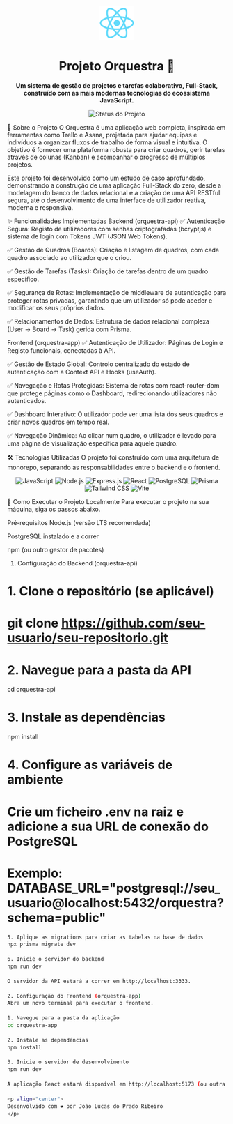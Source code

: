 <p align="center">
<img src="https://raw.githubusercontent.com/devicons/devicon/master/icons/react/react-original.svg" alt="React Logo" width="80"/>
<h1 align="center">Projeto Orquestra 🎵</h1>
</p>

<p align="center">
<strong>Um sistema de gestão de projetos e tarefas colaborativo, Full-Stack, construído com as mais modernas tecnologias do ecossistema JavaScript.</strong>
</p>

<p align="center">
<img src="https://img.shields.io/badge/status-em%20desenvolvimento-yellow" alt="Status do Projeto"/>
</p>

📑 Sobre o Projeto
O Orquestra é uma aplicação web completa, inspirada em ferramentas como Trello e Asana, projetada para ajudar equipas e indivíduos a organizar fluxos de trabalho de forma visual e intuitiva. O objetivo é fornecer uma plataforma robusta para criar quadros, gerir tarefas através de colunas (Kanban) e acompanhar o progresso de múltiplos projetos.

Este projeto foi desenvolvido como um estudo de caso aprofundado, demonstrando a construção de uma aplicação Full-Stack do zero, desde a modelagem do banco de dados relacional e a criação de uma API RESTful segura, até o desenvolvimento de uma interface de utilizador reativa, moderna e responsiva.

✨ Funcionalidades Implementadas
Backend (orquestra-api)
✅ Autenticação Segura: Registo de utilizadores com senhas criptografadas (bcryptjs) e sistema de login com Tokens JWT (JSON Web Tokens).

✅ Gestão de Quadros (Boards): Criação e listagem de quadros, com cada quadro associado ao utilizador que o criou.

✅ Gestão de Tarefas (Tasks): Criação de tarefas dentro de um quadro específico.

✅ Segurança de Rotas: Implementação de middleware de autenticação para proteger rotas privadas, garantindo que um utilizador só pode aceder e modificar os seus próprios dados.

✅ Relacionamentos de Dados: Estrutura de dados relacional complexa (User -> Board -> Task) gerida com Prisma.

Frontend (orquestra-app)
✅ Autenticação de Utilizador: Páginas de Login e Registo funcionais, conectadas à API.

✅ Gestão de Estado Global: Controlo centralizado do estado de autenticação com a Context API e Hooks (useAuth).

✅ Navegação e Rotas Protegidas: Sistema de rotas com react-router-dom que protege páginas como o Dashboard, redirecionando utilizadores não autenticados.

✅ Dashboard Interativo: O utilizador pode ver uma lista dos seus quadros e criar novos quadros em tempo real.

✅ Navegação Dinâmica: Ao clicar num quadro, o utilizador é levado para uma página de visualização específica para aquele quadro.

🛠️ Tecnologias Utilizadas
O projeto foi construído com uma arquitetura de monorepo, separando as responsabilidades entre o backend e o frontend.

<p align="center">
<img src="https://img.shields.io/badge/JavaScript-F7DF1E?style=for-the-badge&logo=javascript&logoColor=black" alt="JavaScript"/>
<img src="https://img.shields.io/badge/Node.js-339933?style=for-the-badge&logo=nodedotjs&logoColor=white" alt="Node.js"/>
<img src="https://img.shields.io/badge/Express.js-000000?style=for-the-badge&logo=express&logoColor=white" alt="Express.js"/>
<img src="https://img.shields.io/badge/React-20232A?style=for-the-badge&logo=react&logoColor=61DAFB" alt="React"/>
<img src="https://img.shields.io/badge/PostgreSQL-4169E1?style=for-the-badge&logo=postgresql&logoColor=white" alt="PostgreSQL"/>
<img src="https://img.shields.io/badge/Prisma-2D3748?style=for-the-badge&logo=prisma&logoColor=white" alt="Prisma"/>
<img src="https://img.shields.io/badge/Tailwind_CSS-38B2AC?style=for-the-badge&logo=tailwind-css&logoColor=white" alt="Tailwind CSS"/>
<img src="https://img.shields.io/badge/Vite-646CFF?style=for-the-badge&logo=vite&logoColor=white" alt="Vite"/>
</p>

🚀 Como Executar o Projeto Localmente
Para executar o projeto na sua máquina, siga os passos abaixo.

Pré-requisitos
Node.js (versão LTS recomendada)

PostgreSQL instalado e a correr

npm (ou outro gestor de pacotes)

1. Configuração do Backend (orquestra-api)
# 1. Clone o repositório (se aplicável)
# git clone https://github.com/seu-usuario/seu-repositorio.git

# 2. Navegue para a pasta da API
cd orquestra-api

# 3. Instale as dependências
npm install

# 4. Configure as variáveis de ambiente
# Crie um ficheiro .env na raiz e adicione a sua URL de conexão do PostgreSQL
# Exemplo: DATABASE_URL="postgresql://seu_usuario@localhost:5432/orquestra?schema=public"
```bash
5. Aplique as migrations para criar as tabelas na base de dados
npx prisma migrate dev

6. Inicie o servidor do backend
npm run dev

O servidor da API estará a correr em http://localhost:3333.

2. Configuração do Frontend (orquestra-app)
Abra um novo terminal para executar o frontend.

1. Navegue para a pasta da aplicação
cd orquestra-app

2. Instale as dependências
npm install

3. Inicie o servidor de desenvolvimento
npm run dev

A aplicação React estará disponível em http://localhost:5173 (ou outra porta indicada pelo Vite).

<p align="center">
Desenvolvido com ❤️ por João Lucas do Prado Ribeiro
</p>